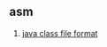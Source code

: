 ## asm
1. [java class file format](http://docs.oracle.com/javase/specs/jvms/se7/html/jvms-4.html "java class file format")